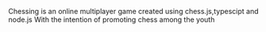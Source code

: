 Chessing is an online multiplayer game created using chess.js,typescipt and node.js 
With the intention of promoting chess among the youth 
 
 
